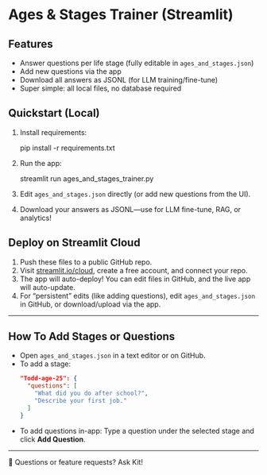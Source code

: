 
# Ages & Stages Trainer (Streamlit)

## Features
- Answer questions per life stage (fully editable in `ages_and_stages.json`)
- Add new questions via the app
- Download all answers as JSONL (for LLM training/fine-tune)
- Super simple: all local files, no database required

## Quickstart (Local)

1. Install requirements:

   pip install -r requirements.txt

2. Run the app:

   streamlit run ages_and_stages_trainer.py

3. Edit `ages_and_stages.json` directly (or add new questions from the UI).

4. Download your answers as JSONL—use for LLM fine-tune, RAG, or analytics!

## Deploy on Streamlit Cloud

1. Push these files to a public GitHub repo.
2. Visit [streamlit.io/cloud](https://streamlit.io/cloud), create a free account, and connect your repo.
3. The app will auto-deploy! You can edit files in GitHub, and the live app will auto-update.
4. For “persistent” edits (like adding questions), edit `ages_and_stages.json` in GitHub, or download/upload via the app.

---

## How To Add Stages or Questions

- Open `ages_and_stages.json` in a text editor or on GitHub.
- To add a stage:
    ```json
    "Todd-age-25": {
      "questions": [
        "What did you do after school?",
        "Describe your first job."
      ]
    }
    ```
- To add questions in-app: Type a question under the selected stage and click **Add Question**.

---
🦊 Questions or feature requests? Ask Kit!
